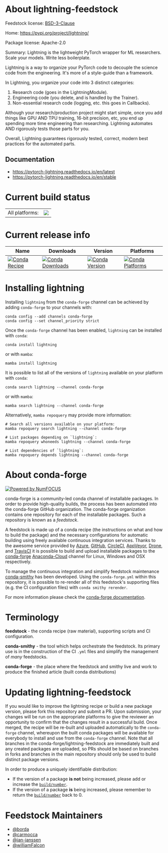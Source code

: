 About lightning-feedstock
=========================

Feedstock license: [BSD-3-Clause](https://github.com/conda-forge/pytorch-lightning-feedstock/blob/main/LICENSE.txt)

Home: https://pypi.org/project/lightning/

Package license: Apache-2.0

Summary: Lightning is the lightweight PyTorch wrapper for ML researchers. Scale your models. Write less boilerplate.

Lightning is a way to organize your PyTorch code to decouple the science code from the engineering.
 It's more of a style-guide than a framework.

In Lightning, you organize your code into 3 distinct categories:

1. Research code (goes in the LightningModule).
2. Engineering code (you delete, and is handled by the Trainer).
3. Non-essential research code (logging, etc. this goes in Callbacks).

Although your research/production project might start simple, once you add things like GPU AND TPU training,
 16-bit precision, etc, you end up spending more time engineering than researching.
 Lightning automates AND rigorously tests those parts for you.

Overall, Lightning guarantees rigorously tested, correct, modern best practices for the automated parts.

Documentation
-------------
- https://pytorch-lightning.readthedocs.io/en/latest
- https://pytorch-lightning.readthedocs.io/en/stable


Current build status
====================


<table><tr><td>All platforms:</td>
    <td>
      <a href="https://dev.azure.com/conda-forge/feedstock-builds/_build/latest?definitionId=9943&branchName=main">
        <img src="https://dev.azure.com/conda-forge/feedstock-builds/_apis/build/status/pytorch-lightning-feedstock?branchName=main">
      </a>
    </td>
  </tr>
</table>

Current release info
====================

| Name | Downloads | Version | Platforms |
| --- | --- | --- | --- |
| [![Conda Recipe](https://img.shields.io/badge/recipe-lightning-green.svg)](https://anaconda.org/conda-forge/lightning) | [![Conda Downloads](https://img.shields.io/conda/dn/conda-forge/lightning.svg)](https://anaconda.org/conda-forge/lightning) | [![Conda Version](https://img.shields.io/conda/vn/conda-forge/lightning.svg)](https://anaconda.org/conda-forge/lightning) | [![Conda Platforms](https://img.shields.io/conda/pn/conda-forge/lightning.svg)](https://anaconda.org/conda-forge/lightning) |

Installing lightning
====================

Installing `lightning` from the `conda-forge` channel can be achieved by adding `conda-forge` to your channels with:

```
conda config --add channels conda-forge
conda config --set channel_priority strict
```

Once the `conda-forge` channel has been enabled, `lightning` can be installed with `conda`:

```
conda install lightning
```

or with `mamba`:

```
mamba install lightning
```

It is possible to list all of the versions of `lightning` available on your platform with `conda`:

```
conda search lightning --channel conda-forge
```

or with `mamba`:

```
mamba search lightning --channel conda-forge
```

Alternatively, `mamba repoquery` may provide more information:

```
# Search all versions available on your platform:
mamba repoquery search lightning --channel conda-forge

# List packages depending on `lightning`:
mamba repoquery whoneeds lightning --channel conda-forge

# List dependencies of `lightning`:
mamba repoquery depends lightning --channel conda-forge
```


About conda-forge
=================

[![Powered by
NumFOCUS](https://img.shields.io/badge/powered%20by-NumFOCUS-orange.svg?style=flat&colorA=E1523D&colorB=007D8A)](https://numfocus.org)

conda-forge is a community-led conda channel of installable packages.
In order to provide high-quality builds, the process has been automated into the
conda-forge GitHub organization. The conda-forge organization contains one repository
for each of the installable packages. Such a repository is known as a *feedstock*.

A feedstock is made up of a conda recipe (the instructions on what and how to build
the package) and the necessary configurations for automatic building using freely
available continuous integration services. Thanks to the awesome service provided by
[Azure](https://azure.microsoft.com/en-us/services/devops/), [GitHub](https://github.com/),
[CircleCI](https://circleci.com/), [AppVeyor](https://www.appveyor.com/),
[Drone](https://cloud.drone.io/welcome), and [TravisCI](https://travis-ci.com/)
it is possible to build and upload installable packages to the
[conda-forge](https://anaconda.org/conda-forge) [Anaconda-Cloud](https://anaconda.org/)
channel for Linux, Windows and OSX respectively.

To manage the continuous integration and simplify feedstock maintenance
[conda-smithy](https://github.com/conda-forge/conda-smithy) has been developed.
Using the ``conda-forge.yml`` within this repository, it is possible to re-render all of
this feedstock's supporting files (e.g. the CI configuration files) with ``conda smithy rerender``.

For more information please check the [conda-forge documentation](https://conda-forge.org/docs/).

Terminology
===========

**feedstock** - the conda recipe (raw material), supporting scripts and CI configuration.

**conda-smithy** - the tool which helps orchestrate the feedstock.
                   Its primary use is in the construction of the CI ``.yml`` files
                   and simplify the management of *many* feedstocks.

**conda-forge** - the place where the feedstock and smithy live and work to
                  produce the finished article (built conda distributions)


Updating lightning-feedstock
============================

If you would like to improve the lightning recipe or build a new
package version, please fork this repository and submit a PR. Upon submission,
your changes will be run on the appropriate platforms to give the reviewer an
opportunity to confirm that the changes result in a successful build. Once
merged, the recipe will be re-built and uploaded automatically to the
`conda-forge` channel, whereupon the built conda packages will be available for
everybody to install and use from the `conda-forge` channel.
Note that all branches in the conda-forge/lightning-feedstock are
immediately built and any created packages are uploaded, so PRs should be based
on branches in forks and branches in the main repository should only be used to
build distinct package versions.

In order to produce a uniquely identifiable distribution:
 * If the version of a package **is not** being increased, please add or increase
   the [``build/number``](https://docs.conda.io/projects/conda-build/en/latest/resources/define-metadata.html#build-number-and-string).
 * If the version of a package **is** being increased, please remember to return
   the [``build/number``](https://docs.conda.io/projects/conda-build/en/latest/resources/define-metadata.html#build-number-and-string)
   back to 0.

Feedstock Maintainers
=====================

* [@borda](https://github.com/borda/)
* [@carmocca](https://github.com/carmocca/)
* [@jan-janssen](https://github.com/jan-janssen/)
* [@williamFalcon](https://github.com/williamFalcon/)

